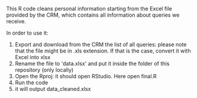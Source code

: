 This R code cleans personal information starting from the Excel file provided by the CRM, which contains all information about queries we receive.

In order to use it:
1. Export and download from the CRM the list of all queries: please note that the file might be in .xls extension. If that is the case, convert it with Excel into xlsx
2. Rename the file to 'data.xlsx' and put it inside the folder of this repository (only locally)
3. Open the Rproj: it should open RStudio. Here open final.R
4. Run the code
5. it will output data_cleaned.xlsx


